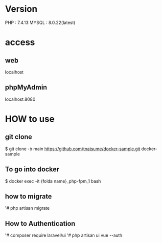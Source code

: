 # Version
PHP : 7.4.13
MYSQL : 8.0.22(latest)

# access
## web
localhost

## phpMyAdmin
localhost:8080

# HOW to use

## git clone
$ git clone -b main https://github.com/tnatsume/docker-sample.git docker-sample

## To go into docker
$ docker exec -it {folda name}_php-fpm_1 bash

## how to migrate
'# php artisan migrate

## How to Authentication
'# composer require laravel/ui
'# php artisan ui vue --auth